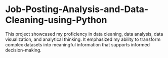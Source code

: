 # Job-Posting-Analysis-and-Data-Cleaning-using-Python
This project showcased my proficiency in data cleaning, data analysis, data visualization, and analytical thinking. It emphasized my ability to transform complex datasets into meaningful information that supports informed decision-making.
